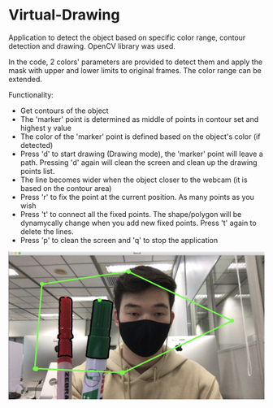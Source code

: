 # Virtual-Drawing
Application to detect the object based on specific color range, contour detection and drawing. OpenCV library was used.

In the code, 2 colors' parameters are provided to detect them and apply the mask with upper and lower limits to original frames. The color range can be extended. 

Functionality:
  - Get contours of the object
  - The 'marker' point is determined as middle of points in contour set and highest y value
  - The color of the 'marker' point is defined based on the object's color (if detected)
  - Press 'd' to start drawing (Drawing mode), the 'marker' point will leave a path. Pressing 'd' again will clean the screen and clean up the drawing points list.
  - The line becomes wider when the object closer to the webcam (it is based on the contour area)
  - Press 'r' to fix the point at the current position. As many points as you wish
  - Press 't' to connect all the fixed points. The shape/polygon will be dynamycally change when you add new fixed points. Press 't' again to delete the lines.
  - Press 'p' to clean the screen and 'q' to stop the application

![screen1](imgs/virtualDrawing.png)